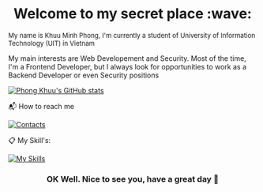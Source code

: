 <h1 align="center"> Welcome to my secret place :wave: </h1>

<font size="2">My name is Khuu Minh Phong, I'm currently a student of University of Information Technology (UIT) in Vietnam</font>

My main interests are Web Developement and Security. Most of the time, I'm a Frontend Developer, but I always look for opportunities to work as a Backend Developer or even Security positions

[![Phong Khuu's GitHub stats](https://github-readme-stats.vercel.app/api?username=phongkhuu115&hide=prs,issues&show_icons=true&theme=radical)](https://github.com/anuraghazra/github-readme-stats)

:mailbox_with_mail: How to reach me

[![Contacts](https://skillicons.dev/icons?i=instagram)](https://www.instagram.com/phong.km115/)


:clipboard: My Skill's:

[![My Skills](https://skillicons.dev/icons?i=js,react,nodejs,express,html,css,bootstrap,tailwind,cs,git,github,linux,mysql)](https://skillicons.dev)



<h3 align="center"> OK Well. Nice to see you, have a great day 👋 </h3>
